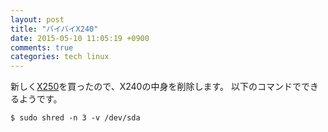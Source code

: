 ```yaml
---
layout: post
title: "バイバイX240"
date: 2015-05-10 11:05:19 +0900
comments: true
categories: tech linux
---
```


新しく[X250](/blog/2015/04/15/looks-good-new-machine/)を買ったので、X240の中身を削除します。
以下のコマンドでできるようです。

```
$ sudo shred -n 3 -v /dev/sda
```

